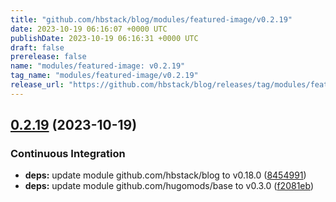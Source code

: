 ```yaml
---
title: "github.com/hbstack/blog/modules/featured-image/v0.2.19"
date: 2023-10-19 06:16:07 +0000 UTC
publishDate: 2023-10-19 06:16:31 +0000 UTC
draft: false
prerelease: false
name: "modules/featured-image: v0.2.19"
tag_name: "modules/featured-image/v0.2.19"
release_url: "https://github.com/hbstack/blog/releases/tag/modules/featured-image/v0.2.19"
---
```


## [0.2.19](https://github.com/hbstack/blog/compare/modules/featured-image/v0.2.18...modules/featured-image/v0.2.19) (2023-10-19)


### Continuous Integration

* **deps:** update module github.com/hbstack/blog to v0.18.0 ([8454991](https://github.com/hbstack/blog/commit/84549916c81e1169ddb29adc93446a7794b6af26))
* **deps:** update module github.com/hugomods/base to v0.3.0 ([f2081eb](https://github.com/hbstack/blog/commit/f2081eb1e0b3f8f607524d7febc533bc35b857fa))
